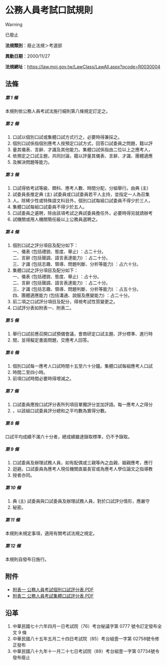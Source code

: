 # 公務人員考試口試規則


> [!WARNING]
> 已廢止


**法規類別**：廢止法規＞考選部

**異動日期**：2000/11/27  

**法規網址**：https://law.moj.gov.tw/LawClass/LawAll.aspx?pcode=R0030004



## 法條
##### 第 1 條
本規則依公務人員考試法施行細則第八條規定訂定之。

##### 第 2 條
1. 口試以個別口試或集體口試方式行之，必要時得兼採之。
1. 個別口試係指個別應考人按預定口試方式，回答口試委員之問題，籍以評
1. 量其儀表、言辭、才識及其他能力。集體口試係指由二位以上之應考人，
1. 依預定之口試主題，共同討論，籍以評量其儀表、言辭、才識、團體適應
1. 及解決問題等能力。

##### 第 3 條
1. 口試得依考試等級、類科、應考人數、時間分配，分組舉行。由典 (主)
1. 試委員長推定典 (主) 試委員或口試委員若干人主持，並指定一人為召集
1. 人。除稀少性或特殊語文科目外，個別口試每組口試委員不得少於三人，
1. 集體口試每組口試委員不得少於五人。
1. 口試委員之遴聘，除由該項考試之典試委員擔任外，必要時得另就請辦考
1. 試機關或用人機關簡任級以上公務員選聘之。

##### 第 4 條
1. 個別口試之評分項目及配分如下：  
一、儀表 (包括禮貌、態度、舉止) ：占二十分。  
二、言辭 (包括聲調、語言表達能力) ：占二十分。  
三、才識 (包括志趣、領導、問題判斷、分析等能力) ：占六十分。
1. 集體口試之評分項目及配分如下：  
一、儀表 (包括禮貌、態度、舉止) ：占十分。  
二、言辭 (包括聲調、語言表達能力) ：占二十分。  
三、才識 (包括志趣、領導、問題判斷、分析等能力) ：占五十分。  
四、團體適應能力 (包括溝通、說服及應變能力) ：占二十分。
1. 前二項之口試評分項目及配分，得視考試性質變更之。
1. 口試評分表如附表一、附表二。

##### 第 5 條
1. 舉行口試前應召開口試預備會議，會商研定口試主題、評分標準、進行時
1. 間，並得擬定書面問題，交應考人回答。

##### 第 6 條
1. 個別口試每一應考人口試時間十五至六十分鐘。集體口試每組應考人口試
1. 時間二至四小時。
1. 前項口試時間必要時得增減之。

##### 第 7 條
1. 口試委員應按口試評分表所列項目單獨評分並加評語。每一應考人之得分
1. ，以該組口試委員評分總和之平均數為實得分數。

##### 第 8 條
口試平均成績不滿六十分者，總成績雖達錄取標準，仍不予錄取。

##### 第 9 條
1. 口試委員及辦理試務人員，如有配偶或三親等內之血親、姻親應考，應行
1. 迴避。口試委員為應考人現任機關直屬長官或為應考人學位論文之指導教
1. 授者亦同。

##### 第 10 條
1. 典 (主) 試委員與口試委員及辦理試務人員，對於口試評分情形，應嚴守
1. 秘密。

##### 第 11 條
本規則未規定事項，適用有關考試法規之規定。

##### 第 12 條
本規則自發布日施行。
## 附件
* [附表一  公務人員考試個別口試評分表.PDF](https://law.moj.gov.tw/LawClass/LawGetFile.ashx?FileId=0000129177)
* [附表二  公務人員考試集體口試評分表.PDF](https://law.moj.gov.tw/LawClass/LawGetFile.ashx?FileId=0000129178)
## 沿革
1. 中華民國七十六年四月一日考試院（76）考台秘議字第 0777 號令訂定發布全文 9  條
1. 中華民國八十五年五月二十四日考試院（85）考台組壹一字第 02758號令修正發布
1. 中華民國八十九年十一月二十七日考試院（89）考台組壹一字第 07734號令發布廢止
